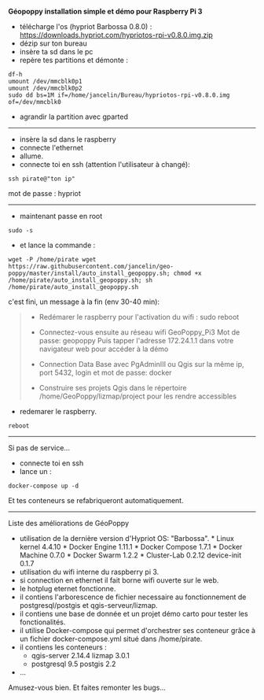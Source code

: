 **Géopoppy installation simple et démo pour Raspberry Pi 3**

* télécharge l'os (hypriot Barbossa 0.8.0) : https://downloads.hypriot.com/hypriotos-rpi-v0.8.0.img.zip
* dézip sur ton bureau
* insère ta sd dans le pc
* repère tes partitions et démonte :

```
df-h
umount /dev/mmcblk0p1
umount /dev/mmcblk0p2
sudo dd bs=1M if=/home/jancelin/Bureau/hypriotos-rpi-v0.8.0.img of=/dev/mmcblk0
```

* agrandir la partition avec gparted

----------------------

* insère la sd dans le raspberry
* connecte l'ethernet
* allume.
* connecte toi en ssh (attention l'utilisateur à changé):

```
ssh pirate@"ton ip"
```

mot de passe : hypriot

------------------------
* maintenant passe en root

```
sudo -s
```

* et lance la commande :

```
wget -P /home/pirate wget https://raw.githubusercontent.com/jancelin/geo-poppy/master/install/auto_install_geopoppy.sh; chmod +x /home/pirate/auto_install_geopoppy.sh; sh /home/pirate/auto_install_geopoppy.sh
```

c'est fini, un message à la fin (env 30-40 min):

> * Redémarer le raspberry pour l'activation du wifi : sudo reboot
> 
> * Connectez-vous ensuite au réseau wifi GeoPoppy_Pi3
> Mot de passe: geopoppy
> Puis tapper l'adresse 172.24.1.1 dans votre navigateur web pour accéder à la démo
> 
> * Connection Data Base avec PgAdminIII ou Qgis sur la même ip, port 5432, login et mot de passe: docker
> * Construire ses projets Qgis dans le répertoire /home/GeoPoppy/lizmap/project pour les rendre accessibles

* redemarer le raspberry.

```
reboot
```
________________________________________________________________________________

Si pas de service...

* connecte toi en ssh
* lance un :

```
docker-compose up -d
```

Et tes conteneurs se refabriqueront automatiquement.

_________________________________________________________________________________

Liste des améliorations de GéoPoppy

* utilisation de la dernière version d'Hypriot OS: "Barbossa".
      * Linux kernel 4.4.10
      * Docker Engine 1.11.1
      * Docker Compose 1.7.1
      * Docker Machine 0.7.0
      * Docker Swarm 1.2.2
      * Cluster-Lab 0.2.12
      device-init 0.1.7
* utilisation du wifi interne du raspberry pi 3.
* si connection en ethernet il fait borne wifi ouverte sur le web.
* le hotplug eternet fonctionne.
* il contiens l'arborescence de fichier necessaire au fonctionnement de postgresql/postgis et qgis-serveur/lizmap.
* il contiens une base de donnée et un projet démo carto pour tester les fonctionalités.
* il utilise Docker-compose qui permet d'orchestrer ses conteneur grâce à un fichier docker-compose.yml situé dans /home/pirate.
* il contiens les conteneurs :
    * qgis-server 2.14.4 lizmap 3.0.1
    * postgresql 9.5 postgis 2.2
* ...

Amusez-vous bien. Et faites remonter les bugs...

